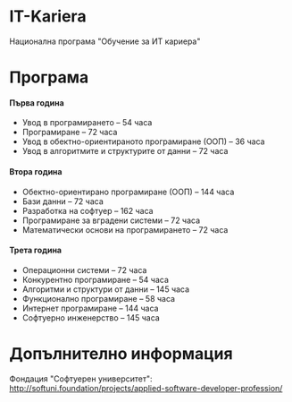 # IT-Kariera
Национална програма "Обучение за ИТ кариера"
# Програма
#### Първа година
* Увод в програмирането – 54 часа
* Програмиране – 72 часа
* Увод в обектно-ориентираното програмиране (ООП) – 36 часа
* Увод в алгоритмите и структурите от данни – 72 часа
#### Втора година

* Обектно-ориентирано програмиране (ООП) – 144 часа
* Бази данни – 72 часа
* Разработка на софтуер – 162 часа
* Програмиране за вградени системи – 72 часа
* Математически основи на програмирането – 72 часа
#### Трета година

* Операционни системи – 72 часа
* Конкурентно програмиране – 54 часа
* Алгоритми и структури от данни – 145 часа
* Функционално програмиране – 58 часа
* Интернет програмиране – 144 часа
* Софтуерно инженерство – 145 часа
# Допълнително информация
Фондация "Софтуерен университет": http://softuni.foundation/projects/applied-software-developer-profession/
